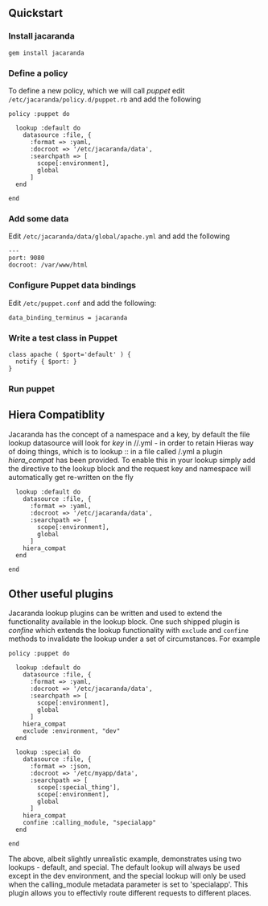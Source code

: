 ## Quickstart ##

### Install jacaranda ###

    gem install jacaranda 

### Define a policy ###

To define a new policy, which we will call _puppet_  edit `/etc/jacaranda/policy.d/puppet.rb` and add the following


    policy :puppet do
    
      lookup :default do
        datasource :file, {
          :format => :yaml,
          :docroot => '/etc/jacaranda/data',
          :searchpath => [
            scope[:environment],
            global
          ]
      end
    
    end

### Add some data ###
 
Edit `/etc/jacaranda/data/global/apache.yml` and add the following

    ---
    port: 9080
    docroot: /var/www/html


### Configure Puppet data bindings ###

Edit `/etc/puppet.conf` and add the following:

    data_binding_terminus = jacaranda

### Write a test class in Puppet ###

    class apache ( $port='default' ) {
      notify { $port: }
    }

### Run puppet ###


## Hiera Compatiblity ##

Jacaranda has the concept of a namespace and a key, by default the file lookup datasource will look for _key_ in <datadir>/<scope>/<namespace>.yml - in order to retain Hieras way of doing things, which is to lookup <namespace>::<key> in a file called <datadir>/<scope>.yml a plugin _hiera_compat_ has been provided.  To enable this in your lookup simply add the directive to the lookup block and the request key and namespace will automatically get re-written on the fly

      lookup :default do
        datasource :file, {
          :format => :yaml,
          :docroot => '/etc/jacaranda/data',
          :searchpath => [
            scope[:environment],
            global
          ]
        hiera_compat
      end
    
    end

## Other useful plugins ##

Jacaranda lookup plugins can be written and used to extend the functionality available in the lookup block.  One such shipped plugin is _confine_ which extends the lookup functionality with `exclude` and `confine` methods to invalidate the lookup under a set of circumstances.  For example

    policy :puppet do

      lookup :default do
        datasource :file, {
          :format => :yaml,
          :docroot => '/etc/jacaranda/data',
          :searchpath => [
            scope[:environment],
            global
          ]
        hiera_compat
        exclude :environment, "dev"
      end

      lookup :special do
        datasource :file, {
          :format => :json,
          :docroot => '/etc/myapp/data',
          :searchpath => [
            scope[:special_thing'],
            scope[:environment],
            global
          ]
        hiera_compat
        confine :calling_module, "specialapp"
      end

    end

The above, albeit slightly unrealistic example, demonstrates using two lookups - default, and special.  The default lookup will always be used except in the dev environment, and the special lookup will only be used when the calling_module metadata parameter is set to 'specialapp'.  This plugin allows you to effectivly route different requests to different places.

